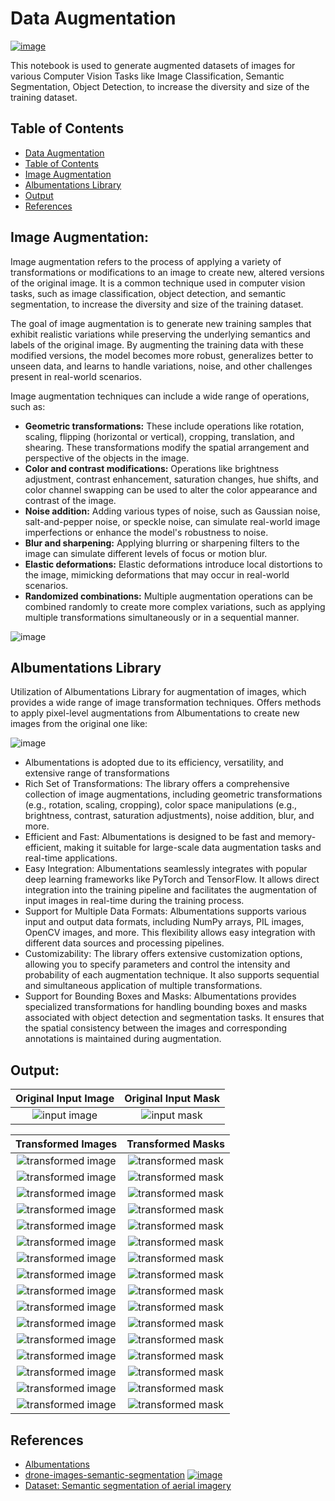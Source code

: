 # Data Augmentation



[![image](https://colab.research.google.com/assets/colab-badge.svg)]()

This notebook is used to generate augmented datasets of images for various Computer Vision Tasks like Image Classification, Semantic Segmentation, Object Detection, to increase the diversity and size of the training dataset.



## Table of Contents

- [Data Augmentation](#data-augmentation)
- [Table of Contents](#table-of-contents)
- [Image Augmentation](#image-augmentation)
- [Albumentations Library](#albumentations-library)
- [Output](#output)
- [References](#references)



## Image Augmentation: 

Image augmentation refers to the process of applying a variety of transformations or modifications to an image to create new, altered versions of the original image. It is a common technique used in computer vision tasks, such as image classification, object detection, and semantic segmentation, to increase the diversity and size of the training dataset.

The goal of image augmentation is to generate new training samples that exhibit realistic variations while preserving the underlying semantics and labels of the original image. By augmenting the training data with these modified versions, the model becomes more robust, generalizes better to unseen data, and learns to handle variations, noise, and other challenges present in real-world scenarios.

Image augmentation techniques can include a wide range of operations, such as:
* **Geometric transformations:** These include operations like rotation, scaling, flipping (horizontal or vertical), cropping, translation, and shearing. These transformations modify the spatial arrangement and perspective of the objects in the image.
* **Color and contrast modifications:** Operations like brightness adjustment, contrast enhancement, saturation changes, hue shifts, and color channel swapping can be used to alter the color appearance and contrast of the image.
* **Noise addition:** Adding various types of noise, such as Gaussian noise, salt-and-pepper noise, or speckle noise, can simulate real-world image imperfections or enhance the model's robustness to noise.
* **Blur and sharpening:** Applying blurring or sharpening filters to the image can simulate different levels of focus or motion blur.
* **Elastic deformations:** Elastic deformations introduce local distortions to the image, mimicking deformations that may occur in real-world scenarios.
* **Randomized combinations:** Multiple augmentation operations can be combined randomly to create more complex variations, such as applying multiple transformations simultaneously or in a sequential manner.

![image](./assets/augmentation_example1.png)



## Albumentations Library

Utilization of Albumentations Library for augmentation of images, which provides a wide range of image transformation techniques. Offers methods to apply pixel-level augmentations from Albumentations to create new images from the original one like:

![image](./assets/augmentation_example2.jpeg)

* Albumentations is adopted due to its efficiency, versatility, and extensive range of transformations
* Rich Set of Transformations: The library offers a comprehensive collection of image augmentations, including geometric transformations (e.g., rotation, scaling, cropping), color space manipulations (e.g., brightness, contrast, saturation adjustments), noise addition, blur, and more.
* Efficient and Fast: Albumentations is designed to be fast and memory-efficient, making it suitable for large-scale data augmentation tasks and real-time applications.
* Easy Integration: Albumentations seamlessly integrates with popular deep learning frameworks like PyTorch and TensorFlow. It allows direct integration into the training pipeline and facilitates the augmentation of input images in real-time during the training process.
* Support for Multiple Data Formats: Albumentations supports various input and output data formats, including NumPy arrays, PIL images, OpenCV images, and more. This flexibility allows easy integration with different data sources and processing pipelines.
* Customizability: The library offers extensive customization options, allowing you to specify parameters and control the intensity and probability of each augmentation technique. It also supports sequential and simultaneous application of multiple transformations.
* Support for Bounding Boxes and Masks: Albumentations provides specialized transformations for handling bounding boxes and masks associated with object detection and segmentation tasks. It ensures that the spatial consistency between the images and corresponding annotations is maintained during augmentation.



## Output:

Original Input Image                                         |  Original Input Mask
:-----------------------------------------------------------:|:-------------------------------------------:
![input image](./assets/original_image.jpg)                  |  ![input mask](./assets/original_mask.png)

Transformed Images                                           |  Transformed Masks
:-----------------------------------------------------------:|:----------------------------------------:
![transformed image](./assets/aug_images/aug_1_image_0.jpg)  |  ![transformed mask](./assets/aug_masks/aug_1_mask_0.png)
![transformed image](./assets/aug_images/aug_2_image_0.jpg)  |  ![transformed mask](./assets/aug_masks/aug_2_mask_0.png)
![transformed image](./assets/aug_images/aug_3_image_0.jpg)  |  ![transformed mask](./assets/aug_masks/aug_3_mask_0.png)
![transformed image](./assets/aug_images/aug_4_image_0.jpg)  |  ![transformed mask](./assets/aug_masks/aug_4_mask_0.png)
![transformed image](./assets/aug_images/aug_5_image_0.jpg)  |  ![transformed mask](./assets/aug_masks/aug_5_mask_0.png)
![transformed image](./assets/aug_images/aug_6_image_0.jpg)  |  ![transformed mask](./assets/aug_masks/aug_6_mask_0.png)
![transformed image](./assets/aug_images/aug_7_image_0.jpg)  |  ![transformed mask](./assets/aug_masks/aug_7_mask_0.png)
![transformed image](./assets/aug_images/aug_8_image_0.jpg)  |  ![transformed mask](./assets/aug_masks/aug_8_mask_0.png)
![transformed image](./assets/aug_images/aug_9_image_0.jpg)  |  ![transformed mask](./assets/aug_masks/aug_9_mask_0.png)
![transformed image](./assets/aug_images/aug_10_image_0.jpg) |  ![transformed mask](./assets/aug_masks/aug_10_mask_0.png)
![transformed image](./assets/aug_images/aug_11_image_0.jpg) |  ![transformed mask](./assets/aug_masks/aug_11_mask_0.png)
![transformed image](./assets/aug_images/aug_12_image_0.jpg) |  ![transformed mask](./assets/aug_masks/aug_12_mask_0.png)
![transformed image](./assets/aug_images/aug_13_image_0.jpg) |  ![transformed mask](./assets/aug_masks/aug_13_mask_0.png)
![transformed image](./assets/aug_images/aug_14_image_0.jpg) |  ![transformed mask](./assets/aug_masks/aug_14_mask_0.png)
![transformed image](./assets/aug_images/aug_15_image_0.jpg) |  ![transformed mask](./assets/aug_masks/aug_15_mask_0.png)
![transformed image](./assets/aug_images/aug_16_image_0.jpg) |  ![transformed mask](./assets/aug_masks/aug_16_mask_0.png)



## References

* [Albumentations](https://pypi.org/project/albumentations/)
* [drone-images-semantic-segmentation](https://github.com/ayushdabra/drone-images-semantic-segmentation) [![image](https://colab.research.google.com/assets/colab-badge.svg)](https://colab.research.google.com/drive/1J-PQgIJWOCb7hoc4eiOCna1gUf0cnMCW)
* [Dataset: Semantic segmentation of aerial imagery](https://www.kaggle.com/datasets/humansintheloop/semantic-segmentation-of-aerial-imagery)